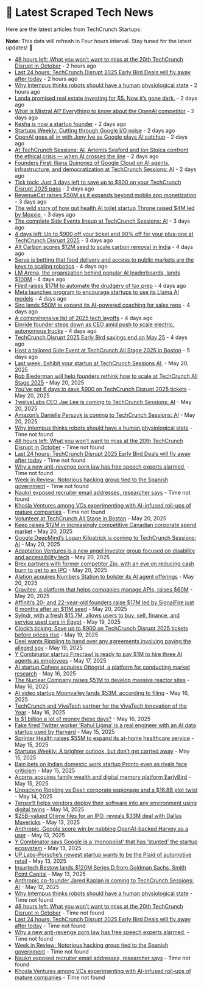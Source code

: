
# 📰 Latest Scraped Tech News

Here are the latest articles from TechCrunch Startups:

**Note:** This data will refresh in Four hours interval. Stay tuned for the latest updates! 🔄
- [48 hours left: What you won’t want to miss at the 20th TechCrunch Disrupt in October](https://techcrunch.com/2025/05/25/48-hours-left-what-you-wont-want-to-miss-at-the-20th-techcrunch-disrupt-in-october/) - 2 hours ago
- [Last 24 hours: TechCrunch Disrupt 2025 Early Bird Deals will fly away after today](https://techcrunch.com/2025/05/25/last-24-hours-techcrunch-disrupt-2025-early-bird-deals-will-fly-away-after-today/) - 2 hours ago
- [Why Intempus thinks robots should have a human physiological state](https://techcrunch.com/2025/05/25/why-intempus-thinks-robots-should-have-a-human-physiological-state/) - 2 hours ago
- [Landa promised real estate investing for $5. Now it’s gone dark.](https://techcrunch.com/2025/05/23/landa-promised-real-estate-investing-for-5-now-its-gone-dark/) - 2 days ago
- [What is Mistral AI? Everything to know about the OpenAI competitor](https://techcrunch.com/2025/05/23/what-is-mistral-ai-everything-to-know-about-the-openai-competitor/) - 2 days ago
- [Kesha is now a startup founder](https://techcrunch.com/2025/05/23/kesha-is-now-a-startup-founder/) - 2 days ago
- [Startups Weekly: Cutting through Google I/O noise](https://techcrunch.com/2025/05/23/startups-weekly-cutting-through-google-i-o-noise/) - 2 days ago
- [OpenAI goes all in with Jony Ive as Google plays AI catchup](https://techcrunch.com/podcast/openai-goes-all-in-with-jony-ive-as-google-plays-ai-catchup/) - 2 days ago
- [At TechCrunch Sessions: AI, Artemis Seaford and Ion Stoica confront the ethical crisis — when AI crosses the line](https://techcrunch.com/2025/05/23/when-ai-crosses-the-line-artemis-seaford-and-ion-stoica-confront-the-ethical-crisis-at-techcrunch-sessions-ai/) - 2 days ago
- [Founders First: Iliana Quinonez of Google Cloud on AI agents, infrastructure, and democratization at TechCrunch Sessions: AI](https://techcrunch.com/2025/05/23/founders-first-iliana-quinonez-of-google-cloud-on-ai-agents-infrastructure-and-democratization-at-techcrunch-sessions-ai/) - 2 days ago
- [Tick tock: Just 3 days left to save up to $900 on your TechCrunch Disrupt 2025 pass](https://techcrunch.com/2025/05/23/tick-tock-just-3-days-left-to-save-up-to-900-on-your-techcrunch-disrupt-2025-pass/) - 2 days ago
- [RevenueCat raises $50M as it expands beyond mobile app monetization](https://techcrunch.com/2025/05/22/revenuecat-raises-50m-as-it-expands-beyond-mobile-app-monetization/) - 3 days ago
- [The wild story of how gut health AI toilet startup Throne raised $4M led by Moxxie ](https://techcrunch.com/2025/05/22/the-wild-story-of-how-gut-health-ai-toilet-startup-throne-raised-4m-led-by-moxxie/) - 3 days ago
- [The complete Side Events lineup at TechCrunch Sessions: AI](https://techcrunch.com/2025/05/22/the-complete-side-events-lineup-at-techcrunch-sessions-ai/) - 3 days ago
- [4 days left: Up to $900 off your ticket and 90% off for your plus-one at TechCrunch Disrupt 2025](https://techcrunch.com/2025/05/22/4-days-left-up-to-900-off-your-ticket-and-90-off-for-your-1-at-techcrunch-disrupt-2025/) - 3 days ago
- [Alt Carbon scores $12M seed to scale carbon removal in India](https://techcrunch.com/2025/05/21/alt-carbon-scores-12m-seed-to-scale-carbon-removal-in-india/) - 4 days ago
- [Serve is betting that food delivery and access to public markets are the keys to scaling robotics](https://techcrunch.com/podcast/serve-is-betting-that-food-delivery-and-access-to-public-markets-are-the-keys-to-scaling-robotics/) - 4 days ago
- [LM Arena, the organization behind popular AI leaderboards, lands $100M](https://techcrunch.com/2025/05/21/lm-arena-the-organization-behind-popular-ai-leaderboards-lands-100m/) - 4 days ago
- [Filed raises $17M to automate the drudgery of tax prep](https://techcrunch.com/2025/05/21/filed-raises-17m-to-automate-the-drudgery-of-tax-prep/) - 4 days ago
- [Meta launches program to encourage startups to use its Llama AI models](https://techcrunch.com/2025/05/21/meta-launches-program-to-encourage-startups-to-use-its-llama-ai-models/) - 4 days ago
- [Siro lands $50M to expand its AI-powered coaching for sales reps](https://techcrunch.com/2025/05/21/siro-lands-50m-from-signalfire-to-expand-its-ai-powered-coaching-solution-for-on-ground-sales-reps/) - 4 days ago
- [A comprehensive list of 2025 tech layoffs](https://techcrunch.com/2025/05/21/tech-layoffs-2025-list/) - 4 days ago
- [Einride founder steps down as CEO amid push to scale electric, autonomous trucks](https://techcrunch.com/2025/05/21/einride-founder-steps-down-as-ceo-amid-push-to-scale-electric-autonomous-trucks/) - 4 days ago
- [TechCrunch Disrupt 2025 Early Bird savings end on May 25](https://techcrunch.com/2025/05/21/techcrunch-disrupt-2025-early-bird-savings-end-on-may-25/) - 4 days ago
- [Host a tailored Side Event at TechCrunch All Stage 2025 in Boston](https://techcrunch.com/2025/05/20/host-a-tailored-side-event-at-all-stage-2025-in-boston/) - 5 days ago
- [Last week: Exhibit your startup at TechCrunch Sessions AI ](https://techcrunch.com/2025/05/20/exhibit-your-startup-at-techcrunch-sessions-ai-while-you-still-can/) - May 20, 2025
- [Rob Biederman will help founders rethink how to scale at TechCrunch All Stage 2025](https://techcrunch.com/2025/05/20/at-techcrunch-all-stage-2025-rob-biederman-will-help-founders-rethink-how-to-scale/) - May 20, 2025
- [You’ve got 6 days to save $900 on TechCrunch Disrupt 2025 tickets](https://techcrunch.com/2025/05/20/youve-got-6-days-to-save-900-on-techcrunch-disrupt-2025-tickets/) - May 20, 2025
- [TwelveLabs CEO Jae Lee is coming to TechCrunch Sessions: AI](https://techcrunch.com/2025/05/20/twelve-labs-ceo-jae-lee-is-coming-to-techcrunch-sessions-ai/) - May 20, 2025
- [Amazon’s Danielle Perszyk is coming to TechCrunch Sessions: AI](https://techcrunch.com/2025/05/20/amazons-danielle-perszyk-is-coming-to-techcrunch-sessions-ai/) - May 20, 2025
- [Why Intempus thinks robots should have a human physiological state](https://techcrunch.com/2025/05/25/why-intempus-thinks-robots-should-have-a-human-physiological-state/) - Time not found
- [48 hours left: What you won’t want to miss at the 20th TechCrunch Disrupt in October](https://techcrunch.com/2025/05/25/48-hours-left-what-you-wont-want-to-miss-at-the-20th-techcrunch-disrupt-in-october/) - Time not found
- [Last 24 hours: TechCrunch Disrupt 2025 Early Bird Deals will fly away after today](https://techcrunch.com/2025/05/25/last-24-hours-techcrunch-disrupt-2025-early-bird-deals-will-fly-away-after-today/) - Time not found
- [Why a new anti-revenge porn law has free speech experts alarmed ](https://techcrunch.com/2025/05/24/why-a-new-anti-revenge-porn-law-has-free-speech-experts-alarmed/) - Time not found
- [Week in Review: Notorious hacking group tied to the Spanish government](https://techcrunch.com/2025/05/24/notorious-hacking-group-tied-to-the-spanish-government/) - Time not found
- [Naukri exposed recruiter email addresses, researcher says](https://techcrunch.com/2025/05/23/naukri-exposed-recruiter-email-addresses-researcher-says/) - Time not found
- [Khosla Ventures among VCs experimenting with AI-infused roll-ups of mature companies](https://techcrunch.com/2025/05/23/khosla-ventures-among-vcs-experimenting-with-ai-infused-roll-ups-of-mature-companies/) - Time not found
- [Volunteer at TechCrunch All Stage in Boston](https://techcrunch.com/2025/05/20/volunteer-at-techcrunch-all-stage-in-boston/) - May 20, 2025
- [Keep raises $12M in increasingly competitive Canadian corporate spend market](https://techcrunch.com/2025/05/20/keep-raises-12m-in-increasingly-competitive-canadian-corporate-spend-market/) - May 20, 2025
- [Google DeepMind’s Logan Kilpatrick is coming to TechCrunch Sessions: AI](https://techcrunch.com/2025/05/20/google-deepminds-logan-kilpatrick-is-coming-to-techcrunch-sessions-ai/) - May 20, 2025
- [Adaptation Ventures is a new angel investor group focused on disability and accessibility tech](https://techcrunch.com/2025/05/20/adaptation-ventures-is-a-new-angel-investor-group-focused-on-disability-and-accessibility-tech/) - May 20, 2025
- [Brex partners with former competitor Zip, with an eye on reducing cash burn to get to an IPO](https://techcrunch.com/2025/05/20/brex-partners-with-former-competitor-zip-with-an-eye-on-reducing-cash-burn-to-get-to-an-ipo/) - May 20, 2025
- [Alation acquires Numbers Station to bolster its AI agent offerings](https://techcrunch.com/2025/05/20/alation-acquires-numbers-station-to-bolster-its-ai-agent-offerings/) - May 20, 2025
- [Gravitee, a platform that helps companies manage APIs, raises $60M](https://techcrunch.com/2025/05/20/gravitee-a-platform-that-helps-companies-manage-apis-raises-60m/) - May 20, 2025
- [Affiniti’s 20- and 22-year-old founders raise $17M led by SignalFire just 6 months after an $11M seed](https://techcrunch.com/2025/05/20/affinitis-20-and-22-year-old-founders-raise-17m-led-by-signalfire-just-6-months-after-an-11m-seed/) - May 20, 2025
- [Sylndr, with a fresh $15.7M, allows users to buy, sell, finance, and service used cars in Egypt](https://techcrunch.com/2025/05/19/sylndr-with-fresh-15-7m-allows-users-to-buy-sell-finance-and-service-used-cars-in-egypt/) - May 19, 2025
- [Clock’s ticking: Save up to $900 on TechCrunch Disrupt 2025 tickets before prices rise](https://techcrunch.com/2025/05/19/clocks-ticking-save-up-to-900-on-techcrunch-disrupt-2025-tickets-before-prices-rise/) - May 19, 2025
- [Deel wants Rippling to hand over any agreements involving paying the alleged spy](https://techcrunch.com/2025/05/19/deel-wants-rippling-to-hand-over-any-agreements-involving-paying-deels-alleged-spy/) - May 19, 2025
- [Y Combinator startup Firecrawl is ready to pay $1M to hire three AI agents as employees](https://techcrunch.com/2025/05/17/y-combinator-startup-firecrawl-is-ready-to-pay-1m-to-hire-three-ai-agents-as-employees/) - May 17, 2025
- [AI startup Cohere acquires Ottogrid, a platform for conducting market research](https://techcrunch.com/2025/05/16/ai-startup-cohere-acquires-ottogrid-a-platform-for-conducting-market-research/) - May 16, 2025
- [The Nuclear Company raises $51M to develop massive reactor sites](https://techcrunch.com/2025/05/16/the-nuclear-company-raises-51m-to-develop-massive-reactor-sites/) - May 16, 2025
- [AI video startup Moonvalley lands $53M, according to filing](https://techcrunch.com/2025/05/16/ai-video-startup-moonvalley-lands-53m-according-to-filing/) - May 16, 2025
- [TechCrunch and VivaTech partner for the VivaTech Innovation of the Year](https://techcrunch.com/2025/05/16/techcrunch-and-vivatech-partner-for-the-vivatech-innovation-of-the-year/) - May 16, 2025
- [Is $1 billion a lot of money these days?](https://techcrunch.com/podcast/is-1-billion-a-lot-of-money-these-days/) - May 16, 2025
- [Fake fired Twitter worker ‘Rahul Ligma’ is a real engineer with an AI data startup used by Harvard](https://techcrunch.com/2025/05/15/fake-fired-twitter-worker-rahul-ligma-is-a-real-engineer-with-an-ai-data-startup-used-by-harvard/) - May 15, 2025
- [Sprinter Health raises $55M to expand its at-home healthcare service](https://techcrunch.com/2025/05/15/sprinter-health-raises-55m-to-expand-its-at-home-healthcare-service/) - May 15, 2025
- [Startups Weekly: A brighter outlook, but don’t get carried away](https://techcrunch.com/2025/05/15/startups-weekly-a-brighter-outlook-but-dont-get-carried-away/) - May 15, 2025
- [Bain bets on Indian domestic work startup Pronto even as rivals face criticism](https://techcrunch.com/2025/05/15/bain-bets-on-indian-domestic-work-startup-pronto-even-as-rivals-face-criticism/) - May 15, 2025
- [Acorns acquires family wealth and digital memory platform EarlyBird](https://techcrunch.com/2025/05/15/acorns-acquires-family-wealth-and-digital-memory-platform-earlybird/) - May 15, 2025
- [Unpacking Rippling vs Deel: corporate espionage and a $16.8B plot twist](https://techcrunch.com/podcast/unpacking-rippling-vs-deel-corporate-espionage-and-a-16-8b-plot-twist/) - May 14, 2025
- [Tensor9 helps vendors deploy their software into any environment using digital twins](https://techcrunch.com/2025/05/14/tensor9-helps-vendors-deploy-their-software-into-any-environment-using-digital-twins/) - May 14, 2025
- [$25B-valued Chime files for an IPO, reveals $33M deal with Dallas Mavericks](https://techcrunch.com/2025/05/13/25b-valued-chime-files-for-an-ipo-reveals-33m-deal-with-dallas-mavericks/) - May 13, 2025
- [Anthropic, Google score win by nabbing OpenAI-backed Harvey as a user](https://techcrunch.com/2025/05/13/anthropic-google-score-win-by-nabbing-openai-backed-harvey-as-a-user/) - May 13, 2025
- [Y Combinator says Google is a ‘monopolist’ that has ‘stunted’ the startup ecosystem](https://techcrunch.com/2025/05/13/y-combinator-says-google-is-a-monopolist-that-has-stunted-the-startup-ecosystem/) - May 13, 2025
- [UP.Labs-Porsche’s newest startup wants to be the Plaid of automotive retail](https://techcrunch.com/2025/05/13/up-labs-porsches-newest-startup-wants-to-be-the-plaid-of-automotive-retail/) - May 13, 2025
- [Insurtech Bestow lands $120M Series D from Goldman Sachs, Smith Point Capital](https://techcrunch.com/2025/05/13/insurtech-bestow-lands-120m-series-d-from-goldman-sachs-smith-point-capital/) - May 13, 2025
- [Anthropic co-founder Jared Kaplan is coming to TechCrunch Sessions: AI](https://techcrunch.com/2025/05/12/anthropic-co-founder-jared-kaplan-is-coming-to-techcrunch-sessions-ai/) - May 12, 2025
- [Why Intempus thinks robots should have a human physiological state](https://techcrunch.com/2025/05/25/why-intempus-thinks-robots-should-have-a-human-physiological-state/) - Time not found
- [48 hours left: What you won’t want to miss at the 20th TechCrunch Disrupt in October](https://techcrunch.com/2025/05/25/48-hours-left-what-you-wont-want-to-miss-at-the-20th-techcrunch-disrupt-in-october/) - Time not found
- [Last 24 hours: TechCrunch Disrupt 2025 Early Bird Deals will fly away after today](https://techcrunch.com/2025/05/25/last-24-hours-techcrunch-disrupt-2025-early-bird-deals-will-fly-away-after-today/) - Time not found
- [Why a new anti-revenge porn law has free speech experts alarmed ](https://techcrunch.com/2025/05/24/why-a-new-anti-revenge-porn-law-has-free-speech-experts-alarmed/) - Time not found
- [Week in Review: Notorious hacking group tied to the Spanish government](https://techcrunch.com/2025/05/24/notorious-hacking-group-tied-to-the-spanish-government/) - Time not found
- [Naukri exposed recruiter email addresses, researcher says](https://techcrunch.com/2025/05/23/naukri-exposed-recruiter-email-addresses-researcher-says/) - Time not found
- [Khosla Ventures among VCs experimenting with AI-infused roll-ups of mature companies](https://techcrunch.com/2025/05/23/khosla-ventures-among-vcs-experimenting-with-ai-infused-roll-ups-of-mature-companies/) - Time not found